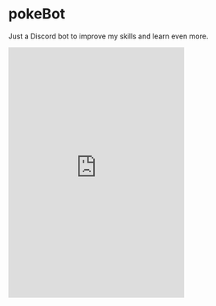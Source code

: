 # pokeBot
Just a Discord bot to improve my skills and learn even more.

<iframe src="https://discordapp.com/widget?id=555415148383436800&theme=dark" width="350" height="500" allowtransparency="true" frameborder="0"></iframe>
